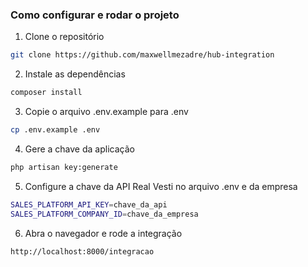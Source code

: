 ### Como configurar e rodar o projeto

1. Clone o repositório
```bash
git clone https://github.com/maxwellmezadre/hub-integration
```

2. Instale as dependências
```bash
composer install
```

3. Copie o arquivo .env.example para .env
```bash
cp .env.example .env
```

4. Gere a chave da aplicação
```bash
php artisan key:generate
```

5. Configure a chave da API Real Vesti no arquivo .env e da empresa
```bash
SALES_PLATFORM_API_KEY=chave_da_api
SALES_PLATFORM_COMPANY_ID=chave_da_empresa
```

6. Abra o navegador e rode a integração
```bash
http://localhost:8000/integracao
```
